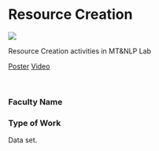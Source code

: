 # Resource Creation

![](33.%20Resource%20Creation.png)

Resource Creation activities in MT&NLP Lab

[Poster](33.%20Resource%20Creation.pdf)
[Video](controls)

<br>


### Faculty Name




### Type of Work

Data set.
